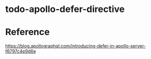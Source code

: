 # todo-apollo-defer-directive
# Reference
  https://blog.apollographql.com/introducing-defer-in-apollo-server-f6797c4e9d6e